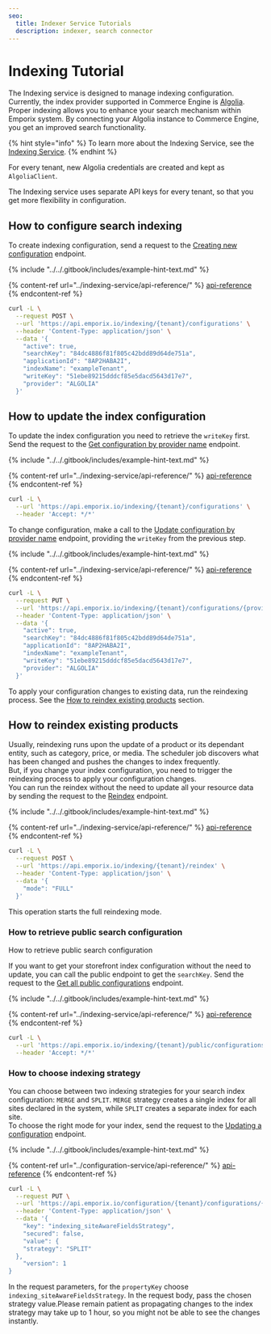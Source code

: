 ```yaml
---
seo:
  title: Indexer Service Tutorials
  description: indexer, search connector
---
```


# Indexing Tutorial

The Indexing service is designed to manage indexing configuration. Currently, the index provider supported in Commerce Engine is [Algolia](https://www.algolia.com/).
Proper indexing allows you to enhance your search mechanism within Emporix system. By connecting your Algolia instance to Commerce Engine, you get an improved search functionality.

{% hint style="info" %}
To learn more about the Indexing Service, see the [Indexing Service](../indexing-service/README.md).
{% endhint %}

For every tenant, new Algolia credentials are created and kept as `AlgoliaClient`.

The Indexing service uses separate API keys for every tenant, so that you get more flexibility in configuration.

## How to configure search indexing

To create indexing configuration, send a request to the [Creating new configuration](https://emporix.gitbook.io/documentation-portal/api-references/api-guides-and-references/configuration/indexing-service/api-reference/configuration#post-indexing-tenant-configurations) endpoint.

{% include "../../.gitbook/includes/example-hint-text.md" %}

{% content-ref url="../indexing-service/api-reference/" %}
[api-reference](../indexing-service/api-reference/)
{% endcontent-ref %}

```bash
curl -L \
  --request POST \
  --url 'https://api.emporix.io/indexing/{tenant}/configurations' \
  --header 'Content-Type: application/json' \
  --data '{
    "active": true,
    "searchKey": "84dc4886f81f805c42bdd89d64de751a",
    "applicationId": "8AP2HABA2I",
    "indexName": "exampleTenant",
    "writeKey": "51ebe89215dddcf85e5dacd5643d17e7",
    "provider": "ALGOLIA"
  }'
```

## How to update the index configuration

To update the index configuration you need to retrieve the `writeKey` first.\
Send the request to the [Get configuration by provider name](https://emporix.gitbook.io/documentation-portal/api-references/api-guides-and-references/configuration/indexing-service/api-reference/configuration#get-indexing-tenant-configurations-provider) endpoint.

{% include "../../.gitbook/includes/example-hint-text.md" %}

{% content-ref url="../indexing-service/api-reference/" %}
[api-reference](../indexing-service/api-reference/)
{% endcontent-ref %}

```bash
curl -L \
  --url 'https://api.emporix.io/indexing/{tenant}/configurations' \
  --header 'Accept: */*'
```

To change configuration, make a call to the [Update configuration by provider name](https://emporix.gitbook.io/documentation-portal/api-references/api-guides-and-references/configuration/indexing-service/api-reference/configuration#put-indexing-tenant-configurations-provider) endpoint, providing the `writeKey` from the previous step.

{% include "../../.gitbook/includes/example-hint-text.md" %}

{% content-ref url="../indexing-service/api-reference/" %}
[api-reference](../indexing-service/api-reference/)
{% endcontent-ref %}

```bash
curl -L \
  --request PUT \
  --url 'https://api.emporix.io/indexing/{tenant}/configurations/{provider}' \
  --header 'Content-Type: application/json' \
  --data '{
    "active": true,
    "searchKey": "84dc4886f81f805c42bdd89d64de751a",
    "applicationId": "8AP2HABA2I",
    "indexName": "exampleTenant",
    "writeKey": "51ebe89215dddcf85e5dacd5643d17e7",
    "provider": "ALGOLIA"
  }'
```

To apply your configuration changes to existing data, run the reindexing process. See the [How to reindex existing products](indexing.md#how_to_reindex_existing_products) section.

## How to reindex existing products <a href="#how_to_reindex_existing_products" id="how_to_reindex_existing_products"></a>

Usually, reindexing runs upon the update of a product or its dependant entity, such as category, price, or media. The scheduler job discovers what has been changed and pushes the changes to index frequently.\
But, if you change your index configuration, you need to trigger the reindexing process to apply your configuration changes.\
You can run the reindex without the need to update all your resource data by sending the request to the [Reindex](https://emporix.gitbook.io/documentation-portal/api-references/api-guides-and-references/configuration/indexing-service/api-reference/reindex) endpoint.

{% include "../../.gitbook/includes/example-hint-text.md" %}

{% content-ref url="../indexing-service/api-reference/" %}
[api-reference](../indexing-service/api-reference/)
{% endcontent-ref %}

```bash
curl -L \
  --request POST \
  --url 'https://api.emporix.io/indexing/{tenant}/reindex' \
  --header 'Content-Type: application/json' \
  --data '{
    "mode": "FULL"
  }'
```

This operation starts the full reindexing mode.

### How to retrieve public search configuration

How to retrieve public search configuration

If you want to get your storefront index configuration without the need to update, you can call the public endpoint to get the `searchKey`. Send the request to the [Get all public configurations](https://emporix.gitbook.io/documentation-portal/api-references/api-guides-and-references/configuration/indexing-service/api-reference/public-configuration#get-indexing-tenant-public-configurations) endpoint.

{% include "../../.gitbook/includes/example-hint-text.md" %}

{% content-ref url="../indexing-service/api-reference/" %}
[api-reference](../indexing-service/api-reference/)
{% endcontent-ref %}

```bash
curl -L \
  --url 'https://api.emporix.io/indexing/{tenant}/public/configurations' \
  --header 'Accept: */*'
```

### How to choose indexing strategy

You can choose between two indexing strategies for your search index configuration: `MERGE` and `SPLIT`. `MERGE` strategy creates a single index for all sites declared in the system, while `SPLIT` creates a separate index for each site.\
To choose the right mode for your index, send the request to the [Updating a configuration](https://emporix.gitbook.io/documentation-portal/api-references/api-guides-and-references/configuration/configuration-service/api-reference/tenant-configurations#put-configuration-tenant-configurations-propertykey) endpoint.

{% include "../../.gitbook/includes/example-hint-text.md" %}

{% content-ref url="../configuration-service/api-reference/" %}
[api-reference](../configuration-service/api-reference/)
{% endcontent-ref %}

```bash
curl -L \
  --request PUT \
  --url 'https://api.emporix.io/configuration/{tenant}/configurations/{propertyKey}' \
  --header 'Content-Type: application/json' \
  --data '{
    "key": "indexing_siteAwareFieldsStrategy",
    "secured": false,
    "value": {
    "strategy": "SPLIT"
  },
    "version": 1
}
```

In the request parameters, for the `propertyKey` choose `indexing_siteAwareFieldsStrategy`. In the request body, pass the chosen strategy value.Please remain patient as propagating changes to the index strategy may take up to 1 hour, so you might not be able to see the changes instantly.
